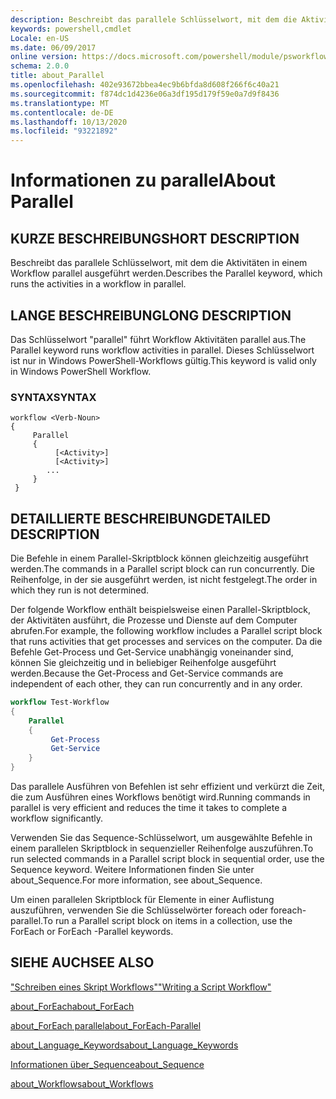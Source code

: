 ```yaml
---
description: Beschreibt das parallele Schlüsselwort, mit dem die Aktivitäten in einem Workflow parallel ausgeführt werden.
keywords: powershell,cmdlet
Locale: en-US
ms.date: 06/09/2017
online version: https://docs.microsoft.com/powershell/module/psworkflow/about/about_parallel?view=powershell-5.1&WT.mc_id=ps-gethelp
schema: 2.0.0
title: about_Parallel
ms.openlocfilehash: 402e93672bbea4ec9b6bfda8d608f266f6c40a21
ms.sourcegitcommit: f874dc1d4236e06a3df195d179f59e0a7d9f8436
ms.translationtype: MT
ms.contentlocale: de-DE
ms.lasthandoff: 10/13/2020
ms.locfileid: "93221892"
---
```

# <a name="about-parallel"></a><span data-ttu-id="9a001-104">Informationen zu parallel</span><span class="sxs-lookup"><span data-stu-id="9a001-104">About Parallel</span></span>

## <a name="short-description"></a><span data-ttu-id="9a001-105">KURZE BESCHREIBUNG</span><span class="sxs-lookup"><span data-stu-id="9a001-105">SHORT DESCRIPTION</span></span>
<span data-ttu-id="9a001-106">Beschreibt das parallele Schlüsselwort, mit dem die Aktivitäten in einem Workflow parallel ausgeführt werden.</span><span class="sxs-lookup"><span data-stu-id="9a001-106">Describes the Parallel keyword, which runs the activities in a workflow in parallel.</span></span>

## <a name="long-description"></a><span data-ttu-id="9a001-107">LANGE BESCHREIBUNG</span><span class="sxs-lookup"><span data-stu-id="9a001-107">LONG DESCRIPTION</span></span>

<span data-ttu-id="9a001-108">Das Schlüsselwort "parallel" führt Workflow Aktivitäten parallel aus.</span><span class="sxs-lookup"><span data-stu-id="9a001-108">The Parallel keyword runs workflow activities in parallel.</span></span> <span data-ttu-id="9a001-109">Dieses Schlüsselwort ist nur in Windows PowerShell-Workflows gültig.</span><span class="sxs-lookup"><span data-stu-id="9a001-109">This keyword is valid only in  Windows PowerShell  Workflow.</span></span>

### <a name="syntax"></a><span data-ttu-id="9a001-110">SYNTAX</span><span class="sxs-lookup"><span data-stu-id="9a001-110">SYNTAX</span></span>

```
workflow <Verb-Noun>
{
     Parallel
     {
          [<Activity>]
          [<Activity>]
        ...
     }
 }
```

## <a name="detailed-description"></a><span data-ttu-id="9a001-111">DETAILLIERTE BESCHREIBUNG</span><span class="sxs-lookup"><span data-stu-id="9a001-111">DETAILED DESCRIPTION</span></span>

<span data-ttu-id="9a001-112">Die Befehle in einem Parallel-Skriptblock können gleichzeitig ausgeführt werden.</span><span class="sxs-lookup"><span data-stu-id="9a001-112">The commands in a Parallel script block can run concurrently.</span></span> <span data-ttu-id="9a001-113">Die Reihenfolge, in der sie ausgeführt werden, ist nicht festgelegt.</span><span class="sxs-lookup"><span data-stu-id="9a001-113">The order in which they run is not determined.</span></span>

<span data-ttu-id="9a001-114">Der folgende Workflow enthält beispielsweise einen Parallel-Skriptblock, der Aktivitäten ausführt, die Prozesse und Dienste auf dem Computer abrufen.</span><span class="sxs-lookup"><span data-stu-id="9a001-114">For example, the following workflow includes a Parallel script block that runs activities that get processes and services on the computer.</span></span> <span data-ttu-id="9a001-115">Da die Befehle Get-Process und Get-Service unabhängig voneinander sind, können Sie gleichzeitig und in beliebiger Reihenfolge ausgeführt werden.</span><span class="sxs-lookup"><span data-stu-id="9a001-115">Because the Get-Process and Get-Service commands are independent of each other, they can run concurrently and in any order.</span></span>

```powershell
workflow Test-Workflow
{
    Parallel
    {
         Get-Process
         Get-Service
    }
}
```

<span data-ttu-id="9a001-116">Das parallele Ausführen von Befehlen ist sehr effizient und verkürzt die Zeit, die zum Ausführen eines Workflows benötigt wird.</span><span class="sxs-lookup"><span data-stu-id="9a001-116">Running commands in parallel is very efficient and reduces the time it takes to complete a workflow significantly.</span></span>

<span data-ttu-id="9a001-117">Verwenden Sie das Sequence-Schlüsselwort, um ausgewählte Befehle in einem parallelen Skriptblock in sequenzieller Reihenfolge auszuführen.</span><span class="sxs-lookup"><span data-stu-id="9a001-117">To run selected commands in a Parallel script block in sequential order, use the Sequence keyword.</span></span> <span data-ttu-id="9a001-118">Weitere Informationen finden Sie unter about_Sequence.</span><span class="sxs-lookup"><span data-stu-id="9a001-118">For more information, see about_Sequence.</span></span>

<span data-ttu-id="9a001-119">Um einen parallelen Skriptblock für Elemente in einer Auflistung auszuführen, verwenden Sie die Schlüsselwörter foreach oder foreach-parallel.</span><span class="sxs-lookup"><span data-stu-id="9a001-119">To run a Parallel script block on items in a collection, use the ForEach or ForEach -Parallel keywords.</span></span>

## <a name="see-also"></a><span data-ttu-id="9a001-120">SIEHE AUCH</span><span class="sxs-lookup"><span data-stu-id="9a001-120">SEE ALSO</span></span>

<span data-ttu-id="9a001-121">["Schreiben eines Skript Workflows"](/previous-versions/windows/it-pro/windows-server-2012-R2-and-2012/jj574157(v=ws.11))</span><span class="sxs-lookup"><span data-stu-id="9a001-121">["Writing a Script Workflow"](/previous-versions/windows/it-pro/windows-server-2012-R2-and-2012/jj574157(v=ws.11))</span></span>

[<span data-ttu-id="9a001-122">about_ForEach</span><span class="sxs-lookup"><span data-stu-id="9a001-122">about_ForEach</span></span>](../../Microsoft.PowerShell.Core/About/about_Foreach.md)

[<span data-ttu-id="9a001-123">about_ForEach parallel</span><span class="sxs-lookup"><span data-stu-id="9a001-123">about_ForEach-Parallel</span></span>](about_ForEach-Parallel.md)

[<span data-ttu-id="9a001-124">about_Language_Keywords</span><span class="sxs-lookup"><span data-stu-id="9a001-124">about_Language_Keywords</span></span>](../../Microsoft.PowerShell.Core/About/about_Language_Keywords.md)

[<span data-ttu-id="9a001-125">Informationen über_Sequence</span><span class="sxs-lookup"><span data-stu-id="9a001-125">about_Sequence</span></span>](about_Sequence.md)

[<span data-ttu-id="9a001-126">about_Workflows</span><span class="sxs-lookup"><span data-stu-id="9a001-126">about_Workflows</span></span>](about_workflows.md)
